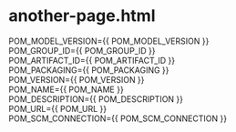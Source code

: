 # another-page.html

POM_MODEL_VERSION={{ POM_MODEL_VERSION }}  
POM_GROUP_ID={{ POM_GROUP_ID }}  
POM_ARTIFACT_ID={{ POM_ARTIFACT_ID }}  
POM_PACKAGING={{ POM_PACKAGING }}  
POM_VERSION={{ POM_VERSION }}  
POM_NAME={{ POM_NAME }}  
POM_DESCRIPTION={{ POM_DESCRIPTION }}  
POM_URL={{ POM_URL }}  
POM_SCM_CONNECTION={{ POM_SCM_CONNECTION }}  
